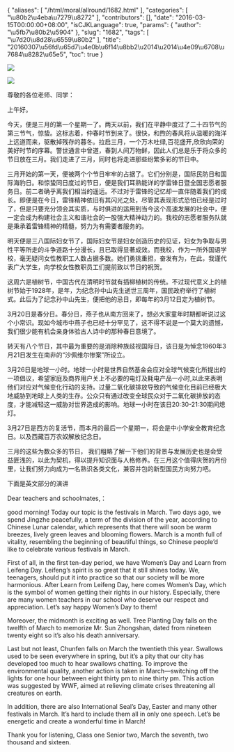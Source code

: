 {
    "aliases": [
        "/html/moral/allround/1682.html"
    ],
    "categories": [
        "\u80b2\u4eba\u7279\u8272"
    ],
    "contributors": [],
    "date": "2016-03-15T00:00:00+08:00",
    "isCJKLanguage": true,
    "params": {
        "author": "\u5fb7\u80b2\u5904"
    },
    "slug": "1682",
    "tags": [
        "\u7d20\u8d28\u6559\u80b2"
    ],
    "title": "20160307\u56fd\u65d7\u4e0b\u6f14\u8bb2\u2014\u2014\u4e09\u6708\u7684\u8282\u65e5",
    "toc": true
}

![](https://cdn.tfls.online/mirror/full/7130d38aa247d9fdc507f6945248a20fbaca63d3.jpg)




![](https://cdn.tfls.online/mirror/full/5556cc36a4d876425ac4a956ce2449a4652f47df.jpg)




  





尊敬的各位老师、同学：




上午好。




今天，便是三月的第一个星期一了。两天以前，我们在平静中度过了二十四节气的第三节气，惊蛰。这标志着，仲春时节到来了。很快，和煦的春风将从温暖的海洋上远道而来，驱散掉残存的暮冬。拉启三月，一个万木吐绿,百花盛开,欣欣向荣的美好时节的序幕。警世通言中曾道，春到人间万物鲜，因此人们总是乐于将众多的节日放在三月。我们走进了三月，同时也将走进那些纷繁多彩的节日中。




三月开始的第一天，便被两个个节日牢牢的占据了。它们分别是，国际民防日和国际海豹日。和惊蛰同日度过的节日，便是我们耳熟能详的学雷锋日暨全国志愿者服务日。前二者确乎离我们相当的遥远。不过对于雷锋的记忆却一直伴随着我们的成长。即便是在今日，雷锋精神依旧有其闪光之处，尽管其表现形式恐怕已经是过时了，但是只要充分领会其实质，与时俱进的运用到当今这个高速发展的社会中，便一定会成为构建社会主义和谐社会的一股强大精神动力的。我校的志愿者服务队就是秉承着雷锋精神的精髓，努力为有需要者服务的。 




明天便是三八国际妇女节了，国际妇女节是妇女创造历史的见证，妇女为争取与男性平等所走的斗争道路十分漫长，且已取得显著成效。而我校，作为一所外国语学校，毫无疑问女性教职工人数占据多数。她们勇挑重担，奋发有为，在此，我谨代表广大学生，向学校女性教职员工们提前致以节日的祝贺。




这周六是植树节，中国古代在清明时节就有插柳植树的传统。不过现代意义上的植树节始于1928年，是年，为纪念孙中山先生逝世三周年，国民政府举行了植树式。此后为了纪念孙中山先生，便把他的忌日，即每年的3月12日定为植树节。




3月20日是春分日。春分日，燕子也从南方回来了，想必大家童年时期都听说过这个小常识。现如今城市中燕子也已经十分罕见了，这不得不说是一个莫大的遗憾，我们很少能有机会亲身体验古人诗中的那种春日意境了。




转天有八个节日，其中最为重要的是消除种族歧视国际日，该日是为悼念1960年3月21日发生在南非的“沙佩维尔惨案”所设立。




3月26日是地球一小时。地球一小时是世界自然基金会应对全球气候变化所提出的一项倡议，希望家庭及商界用户关上不必要的电灯及耗电产品一小时,以此来表明他们对应对气候变化行动的支持。过量二氧化碳排放导致的气候变化目前已经极大地威胁到地球上人类的生存。公众只有通过改变全球民众对于二氧化碳排放的态度，才能减轻这一威胁对世界造成的影响。地球一小时在该日20:30-21:30期间熄灯。




3月27日是西方的复活节，而本月的最后一个星期一，将会是中小学安全教育纪念日。以及西藏百万农奴解放纪念日。




三月的这些为数众多的节日， 我们粗略了解一下他们的背景与发展历史也是会受益匪浅的，以此为契机，得以提升知识面与人格修养。在三月这个值得庆贺的月份里，让我们努力向成为一名熟识各类文化，兼容并包的新型国民方向努力吧。




  










  








下面是英文部分的演讲 




Dear teachers and schoolmates,：




good morning! Today our topic is the festivals in March. Two days
ago, we spend Jingzhe peacefully, a term of the division of the year, according
to Chinese Lunar calendar, which represents that there will soon be warm
breezes, lively green leaves and blooming flowers. March is a month full of
vitality, resembling the beginning of beautiful things, so Chinese people’d
like to celebrate various festivals in March.




First of all, in the first ten-day period, we have Women’s Day and
Learn from Leifeng Day. Leifeng’s spirit is so great that it still shines
today. We, teenagers, should put it into practice so that our society will be
more harmonious. After Learn from Leifeng Day, here comes Women’s Day, which is
the symbol of women getting their rights in our history. Especially, there are
many women teachers in our school who deserve our respect and appreciation. Let’s
say happy Women’s Day to them!




Moreover, the midmonth is exciting as well. Tree Planting Day falls
on the twelfth of March to memorize Mr. Sun Zhongshan, dated from nineteen
twenty eight so it’s also his death anniversary.




Last but not least, Chunfen falls on March the twentieth this year.
Swallows used to be seen everywhere in spring, but it’s a pity that our city
has developed too much to hear swallows chatting. To improve the environmental
quality, another action is taken in March—switching off the
lights for one hour between eight thirty pm to nine thirty pm. This action was
suggested by WWF, aimed at relieving climate crises threatening all creatures
on earth.




In addition, there are also International Seal’s Day, Easter and
many other festivals in March. It’s hard to include them all in only one
speech. Let’s be energetic and create a wonderful time in March!




Thank you for listening, Class one Senior two, March the seventh,
two thousand and sixteen.



